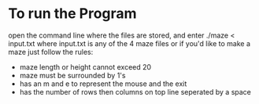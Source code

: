 # To run the Program
open the command line where the files are stored, and enter 
./maze < input.txt 
where input.txt is any of the 4 maze files or if you'd like to make a maze just follow the rules:
* maze length or height cannot exceed 20
* maze must be surrounded by 1's
* has an m and e to represent the mouse and the exit
* has the number of rows then columns on top line seperated by a space
